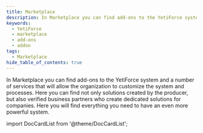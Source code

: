 ```yaml
---
title: Marketplace
description: In Marketplace you can find add-ons to the YetiForce system and a number of services that will allow the organization to customize the system and processes.
keywords:
  - YetiForce
  - marketplace
  - add-ons
  - addon
tags:
  - Marketplace
hide_table_of_contents: true
---
```


In Marketplace you can find add-ons to the YetiForce system and a number of services that will allow the organization to customize the system and processes. Here you can find not only solutions created by the producer, but also verified business partners who create dedicated solutions for companies. Here you will find everything you need to have an even more powerful system.

import DocCardList from '@theme/DocCardList';

<DocCardList />
